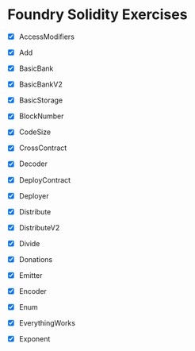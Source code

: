 # Foundry Solidity Exercises

- [x] AccessModifiers
- [x] Add
- [x] BasicBank
- [x] BasicBankV2
- [x] BasicStorage
- [x] BlockNumber
- [x] CodeSize
- [x] CrossContract
- [x] Decoder
- [x] DeployContract
- [x] Deployer
- [x] Distribute
- [x] DistributeV2
- [x] Divide
- [x] Donations
- [x] Emitter
- [x] Encoder
- [x] Enum
- [x] EverythingWorks
- [x] Exponent

